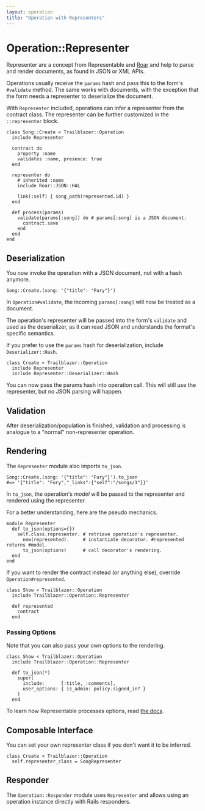 ```yaml
---
layout: operation
title: "Operation with Representers"
---
```


# Operation::Representer

Representer are a concept from Representable and [Roar](/gems/roar) and help to parse and render documents, as found in JSON or XML APIs.

Operations usually receive the `params` hash and pass this to the form's `#validate` method. The same works with documents, with the exception that the form needs a representer to deserialize the document.

With `Representer` included, operations can infer a representer from the contract class. The representer can be further customized in the `::representer` block.


    class Song::Create < Trailblazer::Operation
      include Representer

      contract do
        property :name
        validates :name, presence: true
      end

      representer do
        # inherited :name
        include Roar::JSON::HAL

        link(:self) { song_path(represented.id) }
      end

      def process(params)
        validate(params[:song]) do # params[:song] is a JSON document.
          contract.save
        end
      end
    end


## Deserialization

You now invoke the operation with a JSON document, not with a hash anymore.


    Song::Create.(song: '{"title": "Fury"}')


In `Operation#validate`, the incoming `params[:song]` will now be treated as a document.

The operation's representer will be passed into the form's `validate` and used as the deserializer, as it can read JSON and understands the format's specific semantics.

If you prefer to use the `params` hash for deserialization, include `Deserializer::Hash`.

    class Create < Trailblazer::Operation
      include Representer
      include Representer::Deserializer::Hash

You can now pass the params hash into operation call. This will still use the representer, but no JSON parsing will happen.

## Validation

After deserialization/population is finished, validation and processing is analogue to a "normal" non-representer operation.


## Rendering

The `Representer` module also imports `to_json`.

    Song::Create.(song: '{"title": "Fury"}').to_json
    #=> '{"title": "Fury","_links":{"self":"/songs/1"}}'

In `to_json`, the operation's _model_ will be passed to the representer and rendered using the representer.

For a better understanding, here are the pseudo mechanics.

    module Representer
      def to_json(options={})
        self.class.representer. # retrieve operation's representer.
          new(represented).     # instantiate decorator. #represented returns #model.
          to_json(options)      # call decorator's rendering.
      end
    end

If you want to render the contract instead (or anything else), override `Operation#represented`.

    class Show < Trailblazer::Operation
      include Trailblazer::Operation::Representer

      def represented
        contract
      end

### Passing Options

Note that you can also pass your own options to the rendering.

    class Show < Trailblazer::Operation
      include Trailblazer::Operation::Representer

      def to_json(*)
        super(
          include:      [:title, :comments],
          user_options: { is_admin: policy.signed_in? }
        )
      end

To learn how Representable processes options, read [the docs](/gems/representable/3.0/api.html#user-options).

## Composable Interface

You can set your own representer class if you don't want it to be inferred.


    class Create < Trailblazer::Operation
      self.representer_class = SongRepresenter


## Responder

The `Operation::Responder` module uses `Representer` and allows using an operation instance directly with Rails responders.